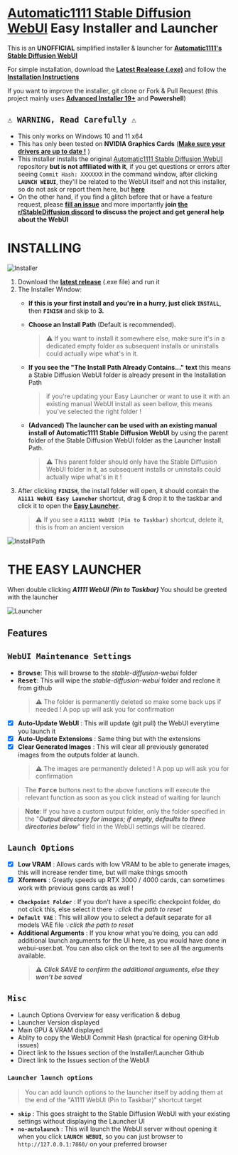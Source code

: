 [Automatic1111 Stable Diffusion WebUI](https://github.com/AUTOMATIC1111/stable-diffusion-webui) Easy Installer and Launcher
========================

This is an **UNOFFICIAL** simplified installer & launcher for **[Automatic1111's Stable Diffusion WebUI](https://github.com/AUTOMATIC1111/stable-diffusion-webui)**

For simple installation, download the [**Latest Realease (.exe)**](https://github.com/EmpireMediaScience/A1111-Web-UI-Installer/releases/latest) and follow the [**Installation Instructions**](#installing)

If you want to improve the installer, git clone or Fork & Pull Request (this project mainly uses [**Advanced Installer 19+**](https://www.advancedinstaller.com/) and **Powershell**)

## **`⚠️ WARNING, Read Carefully ⚠️`** 

- This only works on Windows 10 and 11 x64
- This has only been tested on **NVIDIA Graphics Cards** ([**Make sure your drivers are up to date !**](https://www.nvidia.com/download/index.aspx)
)
- This installer installs the original [Automatic1111 Stable Diffusion WebUI](https://github.com/AUTOMATIC1111/stable-diffusion-webui) repository **but is not affiliated with it**, if you get questions or errors after seeing `Commit Hash: XXXXXXX` in the command window, after clicking **`LAUNCH WEBUI`**, they'll be related to the WebUI itself and not this installer, so do not ask or report them here, but [**here**](https://github.com/AUTOMATIC1111/stable-diffusion-webui/issues/new/choose)
- On the other hand, if you find a glitch before that or have a feature request, please [**fill an issue**](https://github.com/EmpireMediaScience/A1111-Web-UI-Installer/issues) and more importantly **join [the r/StableDiffusion discord](https://discord.gg/vrfEcaBTRC) to discuss the project and get general help about the WebUI**

# INSTALLING
![Installer](./Media/Readme/Installer.png)

1. Download the [**latest release**](https://github.com/EmpireMediaScience/A1111-Web-UI-Installer/releases/latest) (.exe file) and run it
2. The Installer Window:
   - **If this is your first install and you're in a hurry, just click `INSTALL`**, then **`FINISH`** and skip to **3.**
   - **Choose an Install Path** (Default is recommended). 
      > ⚠️ If you want to install it somewhere else, make sure it's in a dedicated empty folder as subsequent installs or uninstalls could actually wipe what's in it.

   - **If you see the "The Install Path Already Contains..." text** this means a Stable Diffusion WebUI folder is already present in the Installation Path 
      > if you're updating your Easy Launcher or want to use it with an existing manual WebUI install as seen bellow, this means you've selected the right folder !

   - **(Advanced) The launcher can be used with an existing manual install of Automatic1111 Stable Diffusion WebUI** by using the parent folder of the Stable Diffusion WebUI folder as the Launcher Install Path.
      > ⚠️ This parent folder should only have the Stable Diffusion WebUI folder in it, as subsequent installs or uninstalls could actually wipe what's in it !
3. After clicking **`FINISH`**, the install folder will open, it should contain the **`A1111 WebUI Easy Launcher`** shortcut, drag & drop it to the taskbar and click it to open the **[Easy Launcher](#the-launcher)**.
   > ⚠️ If you see a **`A1111 WebUI (Pin to Taskbar)`** shortcut, delete it, this is from an ancient version

![InstallPath](./Media/Readme/InstallPath.png)

# THE EASY LAUNCHER

When double clicking ***A1111 WebUI (Pin to Taskbar)*** You should be greeted with the launcher

![Launcher](./Media/Readme/Launcher.png)
## Features

## **`WebUI Maintenance Settings`**
- **<kbd>Browse</kbd>**: This will browse to the *stable-diffusion-webui* folder
- **<kbd>Reset</kbd>**: This will wipe the *stable-diffusion-webui* folder and reclone it from github
   > ⚠️ The folder is permanently deleted so make some back ups if needed ! A pop up will ask you for confirmation
- [x] **Auto-Update WebUI** : This will update (git pull) the WebUI everytime you launch it
- [x] **Auto-Update Extensions** : Same thing but with the extensions
- [x] **Clear Generated Images** : This will clear all previously generated images from the outputs folder at launch.
   > ⚠️ The images are permanently deleted ! A pop up will ask you for confirmation

 > The **<kbd>Force</kbd>** buttons next to the above functions will execute the relevant function as soon as you click instead of waiting for launch

   >**Note**: If you have a custom output folder, only the folder specified in the  "***Output directory for images; if empty, defaults to three directories below***" field in the WebUI settings will  be cleared.
## **`Launch Options`**
- [x] **Low VRAM** : Allows cards with low VRAM to be able to generate images, this will increase render time, but will make things smooth
- [x] **Xformers** : Greatly speeds up RTX 3000 / 4000 cards, can sometimes work with previous gens cards as well !
- **`Checkpoint Folder`** : If you don't have a specific checkpoint folder, do not click this, else select it there 💡*click the path to reset*
- **`Default VAE`** : This will allow you to select a default separate for all models VAE file 💡*click the path to reset*
- **Additional Arguments** : If you know what you're doing, you can add additional launch arguments for the UI here, as you would have done in webui-user.bat. You can also click on the text to see all the arguments available. 
  >⚠️ ***Click SAVE to confirm the additional arguments, else they won't be saved***

## **`Misc`**
- Launch Options Overview for easy verification & debug
- Launcher Version displayed
- Main GPU & VRAM displayed
- Ablity to copy the WebUI Commit Hash (practical for opening GitHub issues)
- Direct link to the Issues section of the Installer/Launcher Github
- Direct link to the Issues section of the WebUI
### **`Launcher launch options`**
> You can add launch options to the launcher itself by adding them at the end of the "A1111 WebUI (Pin to Taskbar)" shortcut target
- **`skip`** : This goes straight to the Stable Diffusion WebUI with your existing settings without displaying the Launcher UI
- **`no-autolaunch`** : This will launch the WebUI server without opening it when you click **`LAUNCH WEBUI`**, so you can just browser to `http://127.0.0.1:7860/` on your preferred browser
